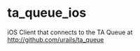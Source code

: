 ta_queue_ios
============

iOS Client that connects to the TA Queue at http://github.com/urails/ta_queue